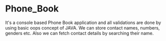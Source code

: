 # Phone_Book

It's a console based Phone Book application and all validations are done by using basic oops concept of JAVA.
We can store contact names, numbers, genders etc.
Also we can fetch contact details by searching their name.
